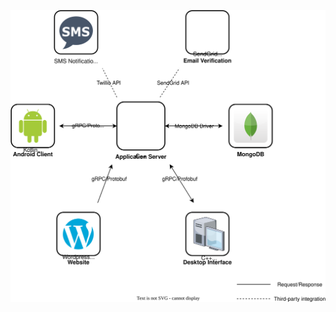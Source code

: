 <p align="center">
  <img src="LetsGoAppOrganization.drawio (1).svg" alt="Lets Go Architecture" width="900">
</p>
